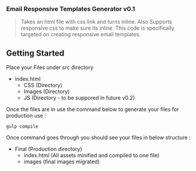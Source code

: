 ### Email Responsive Templates Generator v0.1
> Takes an html file with css link and turns inline. Also Supports responsive css to make sure its inline. This code is specifically targeted on creating responsive email templates.

## Getting Started
Place your Files under src directory
 - index.html
   - CSS (Directory)
   - Images (Directory)
   - JS (Directory - to be suppored in future v0.2)

Once the files are in use the command below to generate your files for production use :
```shell
gulp compile
```

Once command goes through you should see your files in below structure :
- Final (Production directory)
  - index.html (All assets minified and compiled to one file)
  - images (final images migrated)
